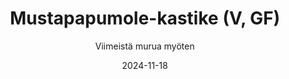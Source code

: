 ---
title: "Mustapapumole-kastike (V, GF)"
image: "https://vegaanibotti.lauravuo.me/2024/11/2024-11-18_small.png"
date: 2024-11-18
receipt_url: "https://viimeistamuruamyoten.com/mustapapumole-kastike-v-gf/"
author: "Viimeistä murua myöten"
---